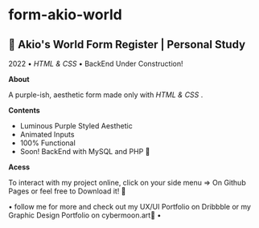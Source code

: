 # form-akio-world

<h2>🌟 Akio's World Form Register | Personal Study </h2>
 

<p> 2022 • <em>HTML & CSS</em> • BackEnd Under Construction! </p>

<p><strong>About</strong></p>
 <p>A purple-ish, aesthetic form made only with <em> HTML & CSS </em>.</P>

<p><strong>Contents</strong></p>
<ul>
<li> Luminous Purple Styled Aesthetic</li>
<li> Animated Inputs </li>
<li> 100% Functional </li>
<li> Soon! BackEnd with MySQL and PHP 🌟</li>
</ul>

<p><strong>Acess</strong></p>
 <p>To interact with my project online, click on your side menu => On Github Pages or feel free to Download it! 🌟</p>
 
<p> • follow me for more and check out my UX/UI Portfolio on Dribbble or my Graphic Design Portfolio on cybermoon.art🌟 •</p>
